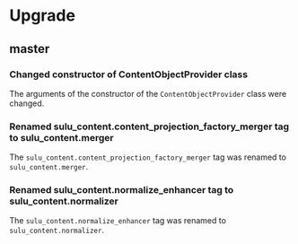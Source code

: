 # Upgrade

## master

### Changed constructor of ContentObjectProvider class

The arguments of the constructor of the `ContentObjectProvider` class were changed.

### Renamed sulu_content.content_projection_factory_merger tag to sulu_content.merger

The `sulu_content.content_projection_factory_merger` tag was renamed to `sulu_content.merger`.

### Renamed sulu_content.normalize_enhancer tag to sulu_content.normalizer

The `sulu_content.normalize_enhancer` tag was renamed to `sulu_content.normalizer`.
